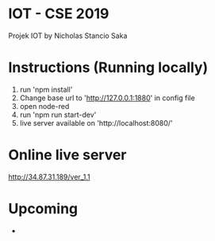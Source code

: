 # IOT - CSE 2019
Projek IOT by Nicholas Stancio Saka

# Instructions (Running locally)
1. run 'npm install'
2. Change base url to 'http://127.0.0.1:1880' in config file
3. open node-red
4. run 'npm run start-dev'
5. live server available on 'http://localhost:8080/'

# Online live server
http://34.87.31.189/ver_1.1

# Upcoming
-

